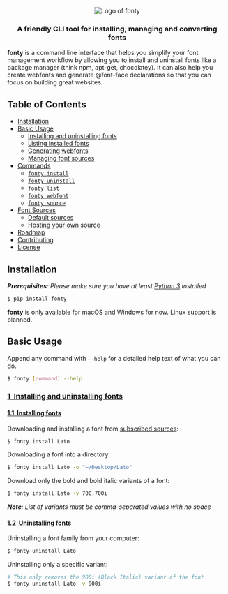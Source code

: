 <p align="center">
  <img src="https://raw.githubusercontent.com/jamesssooi/fonty/feat/readme/art/logo.png" alt="Logo of fonty">
</p>

<h3 align="center">A friendly CLI tool for installing, managing and converting fonts</h3>

**fonty** is a command line interface that helps you simplify your font management workflow by allowing you to install and uninstall fonts like a package manager (think npm, apt-get, chocolatey). It can also help you create webfonts and generate @font-face declarations so that you can focus on building great websites.
## Table of Contents
* [Installation](#installation)
* [Basic Usage](#)
    * [Installing and uninstalling fonts](#)
    * [Listing installed fonts](#)
    * [Generating webfonts](#)
    * [Managing font sources](#)
* [Commands](#)
    * [`fonty install`](#)
    * [`fonty uninstall`](#)
    * [`fonty list`](#)
    * [`fonty webfont`](#)
    * [`fonty source`](#)
* [Font Sources](#)
    * [Default sources](#)
    * [Hosting your own source](#)
* [Roadmap](#)
* [Contributing](#)
* [License](#)

## Installation
*__Prerequisites__: Please make sure you have at least [Python 3](https://www.python.org/downloads/) installed*

```bash
$ pip install fonty
```

**fonty** is only available for macOS and Windows for now. Linux support is planned.

## Basic Usage
Append any command with `--help` for a detailed help text of what you can do.
```bash
$ fonty [command] --help
```

### [1&nbsp;&nbsp;Installing and uninstalling fonts](#)
#### [1.1&nbsp;&nbsp;Installing fonts](#)
Downloading and installing a font from [subscribed sources](#):
```bash
$ fonty install Lato
```

Downloading a font into a directory:
```bash
$ fonty install Lato -o "~/Desktop/Lato"
```

Download only the bold and bold italic variants of a font:
```bash
$ fonty install Lato -v 700,700i
```
*__Note__: List of variants must be comma-separated values with no space*

#### [1.2&nbsp;&nbsp;Uninstalling fonts](#)
Uninstalling a font family from your computer:
```bash
$ fonty uninstall Lato
```

Uninstalling only a specific variant:
```bash
# This only removes the 900i (Black Italic) variant of the font
$ fonty uninstall Lato -v 900i
```
